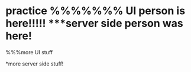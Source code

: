 # practice %%%%%%% UI person is here!!!!! ***server side person was here!



%%%more UI stuff




*more server side stuff!
